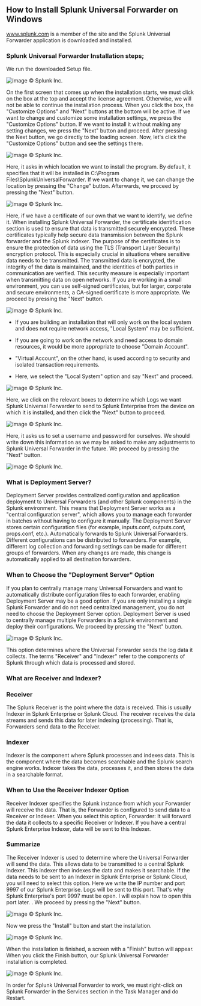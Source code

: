 ## How to Install Splunk Universal Forwarder on Windows

www.splunk.com is a member of the site and the Splunk Universal Forwarder application is downloaded and installed.
### Splunk Universal Forwarder Installation steps;
We run the downloaded Setup file.

![image](https://github.com/user-attachments/assets/0a7afcbb-5740-406e-90f5-5c76b560cc42) © Splunk Inc.

On the first screen that comes up when the installation starts,  we must click on the box at the top and accept the license agreement. Otherwise, we will not be able to continue the installation process. When you click the box, the "Customize Options" and "Next" buttons at the bottom will be active. If we want to change and customize some installation settings, we press the "Customize Options" button. If we want to install it without making any setting changes, we press the "Next" button and proceed. After pressing the Next button, we go directly to the loading screen. Now, let's click the "Customize Options" button and see the settings there.

![image](https://github.com/user-attachments/assets/4f086da4-c6a7-45a7-82e9-b07ebaa3c89a) © Splunk Inc.

Here, it asks in which location we want to install the program. By default, it specifies that it will be installed in C:\Program Files\SplunkUniversalForwarder\. If we want to change it, we can change the location by pressing the "Change" button. Afterwards, we proceed by pressing the "Next" button.

![image](https://github.com/user-attachments/assets/60863c81-c7eb-454c-ae6f-0fd7bc5ce020) © Splunk Inc.

Here, if we have a certificate of our own that we want to identify, we define it. When installing Splunk Universal Forwarder, the certificate identification section is used to ensure that data is transmitted securely encrypted. These certificates typically help secure data transmission between the Splunk forwarder and the Splunk indexer. The purpose of the certificates is to ensure the protection of data using the TLS (Transport Layer Security) encryption protocol. This is especially crucial in situations where sensitive data needs to be transmitted. The transmitted data is encrypted, the integrity of the data is maintained, and the identities of both parties in communication are verified. This security measure is especially important when transmitting data on open networks. If you are working in a small environment, you can use self-signed certificates, but for larger, corporate and secure environments, a CA-signed certificate is more appropriate. We proceed by pressing the "Next" button.

![image](https://github.com/user-attachments/assets/58675633-74d1-4551-a1ba-31c076470062) © Splunk Inc.

- If you are building an installation that will only work on the local system and does not require network access, "Local System" may be sufficient.

- If you are going to work on the network and need access to domain resources, it would be more appropriate to choose "Domain Account".

- "Virtual Account", on the other hand, is used according to security and isolated transaction requirements.

- Here, we select the "Local System" option and say "Next" and proceed.

![image](https://github.com/user-attachments/assets/59a9e198-96c5-4221-aded-e1d7368e9f66) © Splunk Inc.

Here, we click on the relevant boxes to determine which Logs we want  Splunk Universal Forwarder to send to Splunk Enterprise from the device on which it is installed, and then click the "Next" button to proceed.

![image](https://github.com/user-attachments/assets/760c93b1-aba0-46b8-991c-73fb15cdb3be) © Splunk Inc.

Here, it asks us  to set a username and password for ourselves. We should write down this information as we may be asked to make any adjustments to Splunk Universal Forwarder in the future. We proceed by pressing the "Next" button.

![image](https://github.com/user-attachments/assets/cc0f6434-7673-4fb0-a5b2-0baf2d27327e) © Splunk Inc.

### What is Deployment Server?
Deployment Server provides centralized configuration and application deployment to Universal Forwarders (and other Splunk components) in the Splunk environment. This means that Deployment Server works as a "central configuration server", which allows you to manage each forwarder in batches without having to configure it manually. The Deployment Server stores certain configuration files (for example, inputs.conf, outputs.conf, props.conf, etc.). Automatically forwards to Splunk Universal Forwarders. Different configurations can be distributed to forwarders. For example, different log collection and forwarding settings can be made for different groups of forwarders. When any changes are made, this change is automatically applied to all destination forwarders.
### When to Choose the "Deployment Server" Option
If you plan to centrally manage many Universal Forwarders and want to automatically distribute configuration files to each forwarder, enabling Deployment Server may be a good option. If you are only installing a single Splunk Forwarder and do not need centralized management, you do not need to choose the Deployment Server option. Deployment Server is used to centrally manage multiple Forwarders in a Splunk environment and deploy their configurations. We proceed by pressing the "Next" button.

![image](https://github.com/user-attachments/assets/dfeb0f8f-ca77-49e5-8f03-3d82457d2562) © Splunk Inc.

This option determines where the Universal Forwarder sends the log data it collects. The terms "Receiver" and "Indexer" refer to the components of Splunk through which data is processed and stored.
### What are Receiver and Indexer?

### Receiver
The Splunk Receiver is the point where the data is received. This is usually Indexer in Splunk Enterprise or Splunk Cloud. The receiver receives the data streams and sends this data for later indexing (processing). That is, Forwarders send data to the Receiver.

### Indexer
Indexer is the component where Splunk processes and indexes data. This is the component where the data becomes searchable and the Splunk search engine works. Indexer takes the data, processes it, and then stores the data in a searchable format.

### When to Use the Receiver Indexer Option
Receiver Indexer specifies the Splunk instance from which your Forwarder will receive the data. That is, the Forwarder is configured to send data to a Receiver or Indexer.
When you select this option, Forwarder: It will forward the data it collects to a specific Receiver or Indexer. If you have a central Splunk Enterprise Indexer, data will be sent to this Indexer.

### Summarize
The Receiver Indexer is used to determine where the Universal Forwarder will send the data. This allows data to be transmitted to a central Splunk Indexer. This indexer then indexes the data and makes it searchable. If the data needs to be sent to an Indexer in Splunk Enterprise or Splunk Cloud, you will need to select this option. Here we write the IP number and port 9997 of our Splunk Enterprise. Logs will be sent to this port. That's why Splunk Enterprise's port 9997 must be open. I will explain how to open this port later. . We proceed by pressing the "Next" button.

![image](https://github.com/user-attachments/assets/d66d15f1-1f75-41c0-8b08-cc0a7554715f) © Splunk Inc.

Now we press the "Install" button and start the installation. 

![image](https://github.com/user-attachments/assets/05f8ad44-d2d1-448e-b18f-db82ea6c0ff0) © Splunk Inc.

When  the installation is finished, a screen with a "Finish" button will appear. When you click the Finish button, our Splunk Universal Forwarder installation is completed.

![image](https://github.com/user-attachments/assets/7ddc6de7-3ed8-4e76-b637-fe663b2492b5) © Splunk Inc.

In order for Splunk Universal Forwarder to work, we must right-click on Splunk Forwarder in the Services section in the Task Manager and do Restart.
